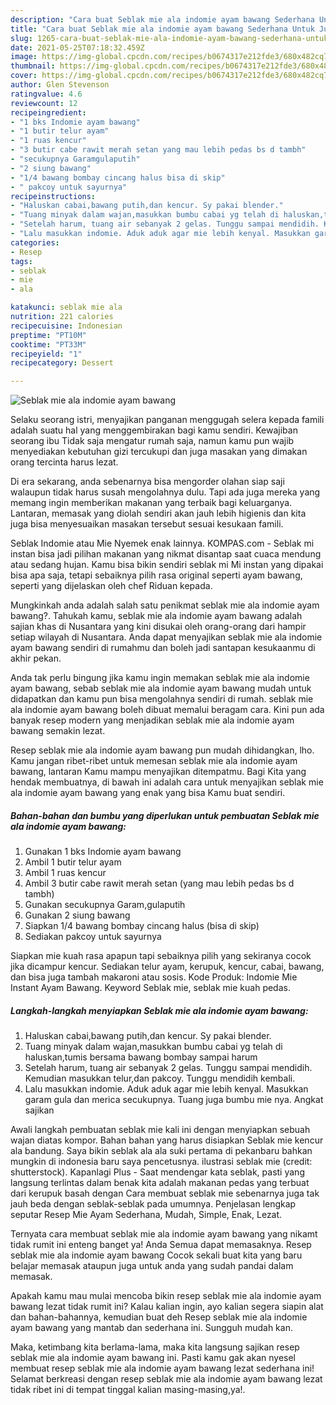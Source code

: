 ```yaml
---
description: "Cara buat Seblak mie ala indomie ayam bawang Sederhana Untuk Jualan"
title: "Cara buat Seblak mie ala indomie ayam bawang Sederhana Untuk Jualan"
slug: 1265-cara-buat-seblak-mie-ala-indomie-ayam-bawang-sederhana-untuk-jualan
date: 2021-05-25T07:18:32.459Z
image: https://img-global.cpcdn.com/recipes/b0674317e212fde3/680x482cq70/seblak-mie-ala-indomie-ayam-bawang-foto-resep-utama.jpg
thumbnail: https://img-global.cpcdn.com/recipes/b0674317e212fde3/680x482cq70/seblak-mie-ala-indomie-ayam-bawang-foto-resep-utama.jpg
cover: https://img-global.cpcdn.com/recipes/b0674317e212fde3/680x482cq70/seblak-mie-ala-indomie-ayam-bawang-foto-resep-utama.jpg
author: Glen Stevenson
ratingvalue: 4.6
reviewcount: 12
recipeingredient:
- "1 bks Indomie ayam bawang"
- "1 butir telur ayam"
- "1 ruas kencur"
- "3 butir cabe rawit merah setan yang mau lebih pedas bs d tambh"
- "secukupnya Garamgulaputih"
- "2 siung bawang"
- "1/4 bawang bombay cincang halus bisa di skip"
- " pakcoy untuk sayurnya"
recipeinstructions:
- "Haluskan cabai,bawang putih,dan kencur. Sy pakai blender."
- "Tuang minyak dalam wajan,masukkan bumbu cabai yg telah di haluskan,tumis bersama bawang bombay sampai harum"
- "Setelah harum, tuang air sebanyak 2 gelas. Tunggu sampai mendidih. Kemudian masukkan telur,dan pakcoy. Tunggu mendidih kembali."
- "Lalu masukkan indomie. Aduk aduk agar mie lebih kenyal. Masukkan garam gula dan merica secukupnya. Tuang juga bumbu mie nya. Angkat sajikan"
categories:
- Resep
tags:
- seblak
- mie
- ala

katakunci: seblak mie ala 
nutrition: 221 calories
recipecuisine: Indonesian
preptime: "PT10M"
cooktime: "PT33M"
recipeyield: "1"
recipecategory: Dessert

---
```



![Seblak mie ala indomie ayam bawang](https://img-global.cpcdn.com/recipes/b0674317e212fde3/680x482cq70/seblak-mie-ala-indomie-ayam-bawang-foto-resep-utama.jpg)

Selaku seorang istri, menyajikan panganan menggugah selera kepada famili adalah suatu hal yang menggembirakan bagi kamu sendiri. Kewajiban seorang ibu Tidak saja mengatur rumah saja, namun kamu pun wajib menyediakan kebutuhan gizi tercukupi dan juga masakan yang dimakan orang tercinta harus lezat.

Di era  sekarang, anda sebenarnya bisa mengorder olahan siap saji walaupun tidak harus susah mengolahnya dulu. Tapi ada juga mereka yang memang ingin memberikan makanan yang terbaik bagi keluarganya. Lantaran, memasak yang diolah sendiri akan jauh lebih higienis dan kita juga bisa menyesuaikan masakan tersebut sesuai kesukaan famili. 

Seblak Indomie atau Mie Nyemek enak lainnya. KOMPAS.com - Seblak mi instan bisa jadi pilihan makanan yang nikmat disantap saat cuaca mendung atau sedang hujan. Kamu bisa bikin sendiri seblak mi Mi instan yang dipakai bisa apa saja, tetapi sebaiknya pilih rasa original seperti ayam bawang, seperti yang dijelaskan oleh chef Riduan kepada.

Mungkinkah anda adalah salah satu penikmat seblak mie ala indomie ayam bawang?. Tahukah kamu, seblak mie ala indomie ayam bawang adalah sajian khas di Nusantara yang kini disukai oleh orang-orang dari hampir setiap wilayah di Nusantara. Anda dapat menyajikan seblak mie ala indomie ayam bawang sendiri di rumahmu dan boleh jadi santapan kesukaanmu di akhir pekan.

Anda tak perlu bingung jika kamu ingin memakan seblak mie ala indomie ayam bawang, sebab seblak mie ala indomie ayam bawang mudah untuk didapatkan dan kamu pun bisa mengolahnya sendiri di rumah. seblak mie ala indomie ayam bawang boleh dibuat memalui beragam cara. Kini pun ada banyak resep modern yang menjadikan seblak mie ala indomie ayam bawang semakin lezat.

Resep seblak mie ala indomie ayam bawang pun mudah dihidangkan, lho. Kamu jangan ribet-ribet untuk memesan seblak mie ala indomie ayam bawang, lantaran Kamu mampu menyajikan ditempatmu. Bagi Kita yang hendak membuatnya, di bawah ini adalah cara untuk menyajikan seblak mie ala indomie ayam bawang yang enak yang bisa Kamu buat sendiri.

<!--inarticleads1-->

##### Bahan-bahan dan bumbu yang diperlukan untuk pembuatan Seblak mie ala indomie ayam bawang:

1. Gunakan 1 bks Indomie ayam bawang
1. Ambil 1 butir telur ayam
1. Ambil 1 ruas kencur
1. Ambil 3 butir cabe rawit merah setan (yang mau lebih pedas bs d tambh)
1. Gunakan secukupnya Garam,gulaputih
1. Gunakan 2 siung bawang
1. Siapkan 1/4 bawang bombay cincang halus (bisa di skip)
1. Sediakan  pakcoy untuk sayurnya


Siapkan mie kuah rasa apapun tapi sebaiknya pilih yang sekiranya cocok jika dicampur kencur. Sediakan telur ayam, kerupuk, kencur, cabai, bawang, dan bisa juga tambah makaroni atau sosis. Kode Produk: Indomie Mie Instant Ayam Bawang. Keyword Seblak mie, seblak mie kuah pedas. 

<!--inarticleads2-->

##### Langkah-langkah menyiapkan Seblak mie ala indomie ayam bawang:

1. Haluskan cabai,bawang putih,dan kencur. Sy pakai blender.
1. Tuang minyak dalam wajan,masukkan bumbu cabai yg telah di haluskan,tumis bersama bawang bombay sampai harum
1. Setelah harum, tuang air sebanyak 2 gelas. Tunggu sampai mendidih. Kemudian masukkan telur,dan pakcoy. Tunggu mendidih kembali.
1. Lalu masukkan indomie. Aduk aduk agar mie lebih kenyal. Masukkan garam gula dan merica secukupnya. Tuang juga bumbu mie nya. Angkat sajikan


Awali langkah pembuatan seblak mie kali ini dengan menyiapkan sebuah wajan diatas kompor. Bahan bahan yang harus disiapkan Seblak mie kencur ala bandung. Saya bikin seblak ala ala suki pertama di pekanbaru bahkan mungkin di indonesia baru saya pencetusnya. ilustrasi seblak mie (credit: shutterstock). Kapanlagi Plus - Saat mendengar kata seblak, pasti yang langsung terlintas dalam benak kita adalah makanan pedas yang terbuat dari kerupuk basah dengan Cara membuat seblak mie sebenarnya juga tak jauh beda dengan seblak-seblak pada umumnya. Penjelasan lengkap seputar Resep Mie Ayam Sederhana, Mudah, Simple, Enak, Lezat. 

Ternyata cara membuat seblak mie ala indomie ayam bawang yang nikamt tidak rumit ini enteng banget ya! Anda Semua dapat memasaknya. Resep seblak mie ala indomie ayam bawang Cocok sekali buat kita yang baru belajar memasak ataupun juga untuk anda yang sudah pandai dalam memasak.

Apakah kamu mau mulai mencoba bikin resep seblak mie ala indomie ayam bawang lezat tidak rumit ini? Kalau kalian ingin, ayo kalian segera siapin alat dan bahan-bahannya, kemudian buat deh Resep seblak mie ala indomie ayam bawang yang mantab dan sederhana ini. Sungguh mudah kan. 

Maka, ketimbang kita berlama-lama, maka kita langsung sajikan resep seblak mie ala indomie ayam bawang ini. Pasti kamu gak akan nyesel membuat resep seblak mie ala indomie ayam bawang lezat sederhana ini! Selamat berkreasi dengan resep seblak mie ala indomie ayam bawang lezat tidak ribet ini di tempat tinggal kalian masing-masing,ya!.

